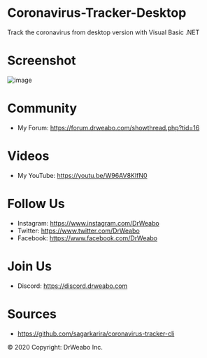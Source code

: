 # Coronavirus-Tracker-Desktop
Track the coronavirus from desktop version with Visual Basic .NET

# Screenshot
![image](https://media.discordapp.net/attachments/524271574660939792/690561925016453210/unknown.png?width=1126&height=634)

# Community

- My Forum: https://forum.drweabo.com/showthread.php?tid=16

# Videos

- My YouTube: https://youtu.be/W96AV8KIfN0

# Follow Us

- Instagram: https://www.instagram.com/DrWeabo
- Twitter: https://www.twitter.com/DrWeabo
- Facebook: https://www.facebook.com/DrWeabo

# Join Us

- Discord: https://discord.drweabo.com

# Sources

- https://github.com/sagarkarira/coronavirus-tracker-cli

© 2020 Copyright: DrWeabo Inc.
